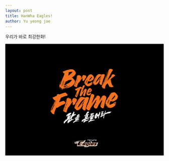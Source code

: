 ```yaml
---
layout: post
title: HanWha Eagles!
author: Yu yeong jae
---
```

우리가 바로 최강한화!

![한화](/images/한화.jpg.jpg)
